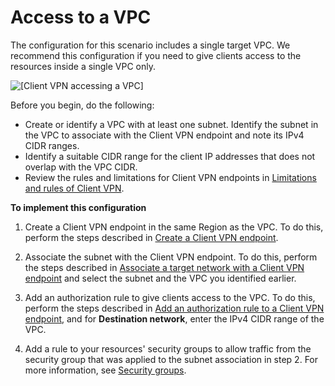 # Access to a VPC<a name="scenario-vpc"></a>

The configuration for this scenario includes a single target VPC\. We recommend this configuration if you need to give clients access to the resources inside a single VPC only\.

![\[Client VPN accessing a VPC\]](http://docs.aws.amazon.com/vpn/latest/clientvpn-admin/images/client-vpn-scenario-vpc.png)

Before you begin, do the following:
+ Create or identify a VPC with at least one subnet\. Identify the subnet in the VPC to associate with the Client VPN endpoint and note its IPv4 CIDR ranges\.
+ Identify a suitable CIDR range for the client IP addresses that does not overlap with the VPC CIDR\. 
+ Review the rules and limitations for Client VPN endpoints in [Limitations and rules of Client VPN](what-is.md#what-is-limitations)\.

**To implement this configuration**

1. Create a Client VPN endpoint in the same Region as the VPC\. To do this, perform the steps described in [Create a Client VPN endpoint](cvpn-working-endpoints.md#cvpn-working-endpoint-create)\.

1. Associate the subnet with the Client VPN endpoint\. To do this, perform the steps described in [Associate a target network with a Client VPN endpoint](cvpn-working-target.md#cvpn-working-target-associate) and select the subnet and the VPC you identified earlier\.

1. Add an authorization rule to give clients access to the VPC\. To do this, perform the steps described in [Add an authorization rule to a Client VPN endpoint](cvpn-working-rules.md#cvpn-working-rule-authorize), and for **Destination network**, enter the IPv4 CIDR range of the VPC\.

1. Add a rule to your resources' security groups to allow traffic from the security group that was applied to the subnet association in step 2\. For more information, see [Security groups](client-authorization.md#security-groups)\.